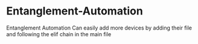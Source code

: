 # Entanglement-Automation
Entanglement Automation
Can easily add more devices by adding their file and following the elif chain in the main file
